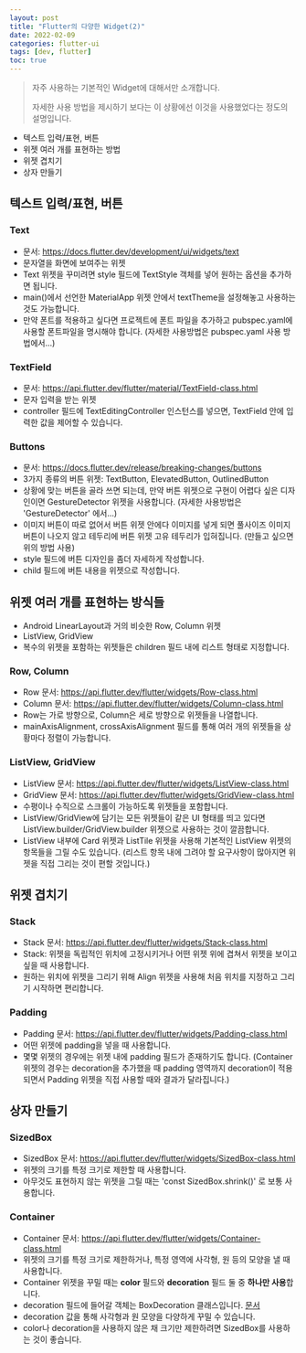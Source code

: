 ```yaml
---
layout: post
title: "Flutter의 다양한 Widget(2)"
date: 2022-02-09
categories: flutter-ui
tags: [dev, flutter]
toc: true
---
```


> 자주 사용하는 기본적인 Widget에 대해서만 소개합니다.
> 
> 자세한 사용 방법을 제시하기 보다는 이 상황에선 이것을 사용했었다는 정도의 설명입니다.

- 텍스트 입력/표현, 버튼
- 위젯 여러 개를 표현하는 방법
- 위젯 겹치기
- 상자 만들기

## 텍스트 입력/표현, 버튼

### Text
- 문서: https://docs.flutter.dev/development/ui/widgets/text
- 문자열을 화면에 보여주는 위젯
- Text 위젯을 꾸미려면 style 필드에 TextStyle 객체를 넣어 원하는 옵션을 추가하면 됩니다.
- main()에서 선언한 MaterialApp 위젯 안에서 textTheme을 설정해놓고 사용하는 것도 가능합니다.
- 만약 폰트를 적용하고 싶다면 프로젝트에 폰트 파일을 추가하고 pubspec.yaml에 사용할 폰트파일을 명시해야 합니다. (자세한 사용방법은 pubspec.yaml 사용 방법에서...)

### TextField
- 문서: https://api.flutter.dev/flutter/material/TextField-class.html
- 문자 입력을 받는 위젯
- controller 필드에 TextEditingController 인스턴스를 넣으면, TextField 안에 입력한 값을 제어할 수 있습니다.

### Buttons
- 문서: https://docs.flutter.dev/release/breaking-changes/buttons
- 3가지 종류의 버튼 위젯: TextButton, ElevatedButton, OutlinedButton
- 상황에 맞는 버튼을 골라 쓰면 되는데, 만약 버튼 위젯으로 구현이 어렵다 싶은 디자인이면 GestureDetector 위젯을 사용합니다. (자세한 사용방법은 'GestureDetector' 에서...)
- 이미지 버튼이 따로 없어서 버튼 위젯 안에다 이미지를 넣게 되면 풀사이즈 이미지 버튼이 나오지 않고 테두리에 버튼 위젯 고유 테두리가 입혀집니다. (만들고 싶으면 위의 방법 사용)
- style 필드에 버튼 디자인을 좀더 자세하게 작성합니다.
- child 필드에 버튼 내용을 위젯으로 작성합니다.

## 위젯 여러 개를 표현하는 방식들
- Android LinearLayout과 거의 비슷한 Row, Column 위젯
- ListView, GridView
- 복수의 위젯을 포함하는 위젯들은 children 필드 내에 리스트 형태로 지정합니다.

### Row, Column
- Row 문서: https://api.flutter.dev/flutter/widgets/Row-class.html
- Column 문서: https://api.flutter.dev/flutter/widgets/Column-class.html
- Row는 가로 방향으로, Column은 세로 방향으로 위젯들을 나열합니다.
- mainAxisAlignment, crossAxisAlignment 필드를 통해 여러 개의 위젯들을 상황마다 정렬이 가능합니다.

### ListView, GridView
- ListView 문서: https://api.flutter.dev/flutter/widgets/ListView-class.html
- GridView 문서: https://api.flutter.dev/flutter/widgets/GridView-class.html
- 수평이나 수직으로 스크롤이 가능하도록 위젯들을 포함합니다.
- ListView/GridView에 담기는 모든 위젯들이 같은 UI 형태를 띄고 있다면 ListView.builder/GridView.builder 위젯으로 사용하는 것이 깔끔합니다.
- ListView 내부에 Card 위젯과 ListTile 위젯을 사용해 기본적인 ListView 위젯의 항목들을 그릴 수도 있습니다. (리스트 항목 내에 그려야 할 요구사항이 많아지면 위젯을 직접 그리는 것이 편할 것입니다.)

## 위젯 겹치기

### Stack
- Stack 문서: https://api.flutter.dev/flutter/widgets/Stack-class.html
- Stack: 위젯을 독립적인 위치에 고정시키거나 어떤 위젯 위에 겹쳐서 위젯을 보이고 싶을 때 사용합니다.
- 원하는 위치에 위젯을 그리기 위해 Align 위젯을 사용해 처음 위치를 지정하고 그리기 시작하면 편리합니다.

### Padding
- Padding 문서: https://api.flutter.dev/flutter/widgets/Padding-class.html
- 어떤 위젯에 padding을 넣을 때 사용합니다.
- 몇몇 위젯의 경우에는 위젯 내에 padding 필드가 존재하기도 합니다.
  (Container 위젯의 경우는 decoration을 추가했을 때 padding 영역까지 decoration이 적용되면서 Padding 위젯을 직접 사용할 때와 결과가 달라집니다.)

## 상자 만들기

### SizedBox
- SizedBox 문서: https://api.flutter.dev/flutter/widgets/SizedBox-class.html
- 위젯의 크기를 특정 크기로 제한할 때 사용합니다.
- 아무것도 표현하지 않는 위젯을 그릴 때는 'const SizedBox.shrink()' 로 보통 사용합니다.

### Container
- Container 문서: https://api.flutter.dev/flutter/widgets/Container-class.html
- 위젯의 크기를 특정 크기로 제한하거나, 특정 영역에 사각형, 원 등의 모양을 낼 때 사용합니다.
- Container 위젯을 꾸밀 때는 **color** 필드와 **decoration** 필드 둘 중 **하나만 사용**합니다.
- decoration 필드에 들어갈 객체는 BoxDecoration 클래스입니다. [문서](https://api.flutter.dev/flutter/painting/BoxDecoration-class.html)
- decoration 값을 통해 사각형과 원 모양을 다양하게 꾸밀 수 있습니다.
- color나 decoration을 사용하지 않은 채 크기만 제한하려면 SizedBox를 사용하는 것이 좋습니다.
